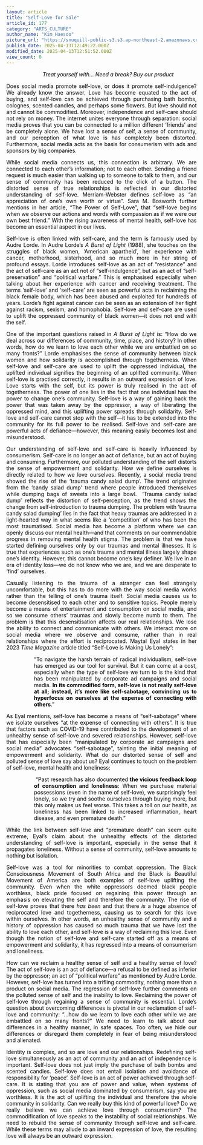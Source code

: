 ```yaml
---
layout: article
title: "Self-Love for Sale"
article_id: 177
category: "ARTS_CULTURE"
author_name: "Kim Haesoo"
picture_url: "https://snuquill-public-s3.s3.ap-northeast-2.amazonaws.com/photo/article/9a7bb1cb-f8fc-4142-85cc-2b13a0becad9.jpg"
publish_date: 2025-04-13T12:49:22.000Z
modified_date: 2025-04-13T12:51:52.000Z
view_count: 0
---
```


<p style="margin-left:72pt;"><span style="background-color:transparent;color:#000000;"><i>Treat yourself with… Need a break? Buy our product&nbsp;</i></span></p><p style="text-align:justify;"><span style="background-color:transparent;color:#000000;">Does social media promote self-love, or does it promote self-indulgence? We already know the answer. Love has become equated to the act of buying, and self-love can be achieved through purchasing bath bombs, colognes, scented candles, and perhaps some flowers. But love should not and cannot be commodified. Moreover, independence and self-care should not rely on money. The internet unites everyone through separation: social media proves that you can be connected to a million different ‘friends’ and be completely alone. We have lost a sense of self, a sense of community, and our perception of what love is has completely been distorted. Furthermore, social media acts as the basis for consumerism with ads and sponsors by big companies.&nbsp;</span></p><p style="text-align:justify;"><span style="background-color:transparent;color:#000000;">While social media connects us, this connection is arbitrary. We are connected to each other’s information; not to each other. Sending a friend request is much easier than walking up to someone to talk to them, and our sense of community has been reduced to the click of a button. The distorted sense of true relationships is reflected in our distorted understanding of self-love. Merriam-Webster defines self-love as “an appreciation of one’s own worth or virtue”. Sara M. Bosworth further mentions in her article, “The Power of Self-Love”, that “self-love begins when we observe our actions and words with compassion as if we were our own best friend.” With the rising awareness of mental health, self-love has become an essential aspect in our lives.</span></p><p style="text-align:justify;"><span style="background-color:transparent;color:#000000;">Self-love is often linked with self-care, and the term is famously used by Audre Lorde. In Audre Lorde’s&nbsp;<i>A Burst of Light</i> (1988), she touches on the struggles of black women, ‘American apartheid’, her experience with cancer, motherhood, sisterhood, and so much more in her string of profound essays. Lorde introduces self-love as an act of “resistance” and the act of self-care as an act not of “self-indulgence”, but as an act of “self-preservation” and “political warfare.” This is emphasised especially when talking about her experience with cancer and receiving treatment. The terms ‘self-love’ and ‘self-care’ are seen as powerful acts in reclaiming the black female body, which has been abused and exploited for hundreds of years. Lorde’s fight against cancer can be seen as an extension of her fight against racism, sexism, and homophobia. Self-love and self-care are used to uplift the oppressed community of black women—it does not end with the self.</span></p><p style="text-align:justify;"><span style="background-color:transparent;color:#000000;">One of the important questions raised in&nbsp;<i>A Burst of Light&nbsp;</i>is: “How do we deal across our differences of community, time, place, and history? In other words, how do we learn to love each other while we are embattled on so many fronts?” Lorde emphasises the sense of community between black women and how solidarity is accomplished through togetherness. When self-love and self-care are used to uplift the oppressed individual, the uplifted individual signifies the beginning of an uplifted community. When self-love is practised correctly, it results in an outward expression of love. Love starts with the self, but its power is truly realised in the act of togetherness. The power of one lies in the fact that one individual has the power to change one’s community. Self-love is a way of gaining back the power that was taken away by the oppressor, a way of liberating the oppressed mind, and this uplifting power spreads through solidarity. Self-love and self-care cannot stop with the self—it has to be extended into the community for its full power to be realised. Self-love and self-care are powerful acts of defiance—however, this meaning easily becomes lost and misunderstood.</span></p><p style="text-align:justify;"><span style="background-color:transparent;color:#000000;">Our understanding of self-love and self-care is heavily influenced by consumerism. Self-care is no longer an act of defiance, but an act of buying and consuming. Furthermore, our polluted understanding of the self distorts the sense of empowerment and solidarity. How we define ourselves is directly related to how we love ourselves. Recently, a social media trend showed the rise of the ‘trauma candy salad dump’. The trend originates from the ‘candy salad dump’ trend where people introduced themselves while dumping bags of sweets into a large bowl.&nbsp; ‘Trauma candy salad dump’ reflects the distortion of self-perception, as the trend shows the change from self-introduction to trauma dumping. The problem with ‘trauma candy salad dumping’ lies in the fact that heavy traumas are addressed in a light-hearted way in what seems like a ‘competition’ of who has been the most traumatised. Social media has become a platform where we can openly discuss our mental health—and that comments on our commendable progress in removing mental health stigma. The problem is that we have started defining ourselves only by our traumas and mental illnesses. It is true that experiences such as one’s trauma and mental illness largely shape one’s identity. However, this cannot become one’s key definer. We live in an era of identity loss—we do not know who we are, and we are desperate to ‘find’ ourselves.&nbsp;</span></p><p style="text-align:justify;"><span style="background-color:transparent;color:#000000;">Casually listening to the trauma of a stranger can feel strangely uncomfortable, but this has to do more with the way social media works rather than the telling of one’s trauma itself. Social media causes us to become desensitised to each other and to sensitive topics. People merely become a means of entertainment and consumption on social media, and so we consume others’ traumas and slowly become numb to them. The problem is that this desensitisation affects our real relationships. We lose the ability to connect and communicate with others. We interact more on social media where we observe and consume, rather than in real relationships where the effort is reciprocated. Maytal Eyal states in her 2023&nbsp;<i>Time Magazine</i> article titled “Self-Love is Making Us Lonely”:</span></p><p style="margin-left:55pt;text-align:justify;"><span style="background-color:transparent;color:#000000;">“To navigate the harsh terrain of radical individualism, self-love has emerged as our tool for survival. But it can come at a cost, especially when the type of self-love we turn to is the kind that has been manipulated by corporate ad campaigns and social media.&nbsp;<strong>In its commodified form, self-love is not really self-love at all; instead, it’s more like self-sabotage, convincing us to hyperfocus on ourselves at the expense of connecting with others</strong>.”</span></p><p style="text-align:justify;"><span style="background-color:transparent;color:#000000;">As Eyal mentions, self-love has become a means of “self-sabotage” where we isolate ourselves “at the expense of connecting with others”. It is true that factors such as COVID-19 have contributed to the development of an unhealthy sense of self-love and severed relationships. However, self-love that has especially been “manipulated by corporate ad campaigns and social media” advocates “self-sabotage”, tainting the initial meaning of empowerment and solidarity. What do our distorted sense of self and polluted sense of love say about us? Eyal continues to touch on the problem of self-love, mental health and loneliness:</span></p><p style="margin-left:55pt;text-align:justify;"><span style="background-color:transparent;color:#000000;">&nbsp;“Past research has also documented&nbsp;<strong>the vicious feedback loop of consumption and loneliness</strong>: When we purchase material possessions (even in the name of self-love), we surprisingly feel lonely, so we try and soothe ourselves through buying more, but this only makes us feel worse. This takes a toll on our health, as loneliness has been linked to increased inflammation, heart disease, and even premature death.”</span></p><p style="text-align:justify;"><span style="background-color:transparent;color:#000000;">While the link between self-love and “premature death” can seem quite extreme, Eyal’s claim about the unhealthy effects of the distorted understanding of self-love is important, especially in the sense that it propagates loneliness. Without a sense of community, self-love amounts to nothing but isolation.&nbsp;</span></p><p style="text-align:justify;"><span style="background-color:transparent;color:#000000;">Self-love was a tool for minorities to combat oppression. The Black Consciousness Movement of South Africa and the Black is Beautiful Movement of America are both examples of self-love uplifting the community. Even when the white oppressors deemed black people worthless, black pride focused on regaining this power through an emphasis on elevating the self and therefore the community. The rise of self-love proves that there&nbsp;<i>has been</i> and that there&nbsp;<i>is</i> a huge absence of reciprocated love and togetherness, causing us to search for this love within ourselves. In other words, an unhealthy sense of community and a history of oppression has caused so much trauma that we have lost the ability to love each other, and self-love is a way of reclaiming this love. Even though the notion of self-love and self-care started off as a means of empowerment and solidarity, it has regressed into a means of consumerism and loneliness.&nbsp;</span></p><p style="text-align:justify;"><span style="background-color:transparent;color:#000000;">How can we reclaim a healthy sense of self and a healthy sense of love? The act of self-love is an act of defiance—a refusal to be defined as inferior by the oppressor; an act of “political warfare” as mentioned by Audre Lorde. However, self-love has turned into a trifling commodity, nothing more than a product on social media. The regression of self-love further comments on the polluted sense of self and the inability to love. Reclaiming the power of self-love through regaining a sense of community is essential. Lorde’s question about overcoming differences is pivotal in our reclamation of self-love and community: “…how do we learn to love each other while we are embattled on so many fronts?” We need to learn to talk about our differences in a healthy manner, in safe spaces. Too often, we hide our differences or disregard them completely in fear of being misunderstood and alienated.&nbsp;</span></p><p style="text-align:justify;"><span style="background-color:transparent;color:#000000;">Identity is complex, and so are love and our relationships. Redefining self-love simultaneously as an act of community and an act of independence is important. Self-love does not just imply the purchase of bath bombs and scented candles. Self-love does not entail isolation and avoidance of responsibility for ‘peace’. Self-love is an act of power achieved through self-care. It is stating that you are of power and value, when systems of oppression, such as social media dominated by consumerism, say you are worthless. It is the act of uplifting the individual and therefore the whole community in solidarity. Can we really buy this kind of powerful love? Do we really believe we can achieve love through consumerism? The commodification of love speaks to the instability of social relationships. We need to rebuild the sense of community through self-love and self-care. While these terms may allude to an inward expression of love, the resulting love will always be an outward expression.&nbsp;</span></p>
